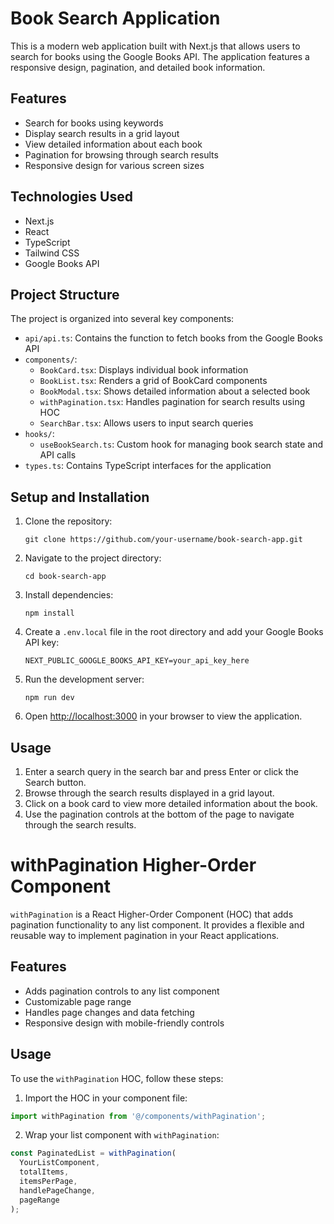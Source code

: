 # Book Search Application

This is a modern web application built with Next.js that allows users to search for books using the Google Books API. The application features a responsive design, pagination, and detailed book information.

## Features

- Search for books using keywords
- Display search results in a grid layout
- View detailed information about each book
- Pagination for browsing through search results
- Responsive design for various screen sizes

## Technologies Used

- Next.js
- React
- TypeScript
- Tailwind CSS
- Google Books API

## Project Structure

The project is organized into several key components:

- `api/api.ts`: Contains the function to fetch books from the Google Books API
- `components/`:
  - `BookCard.tsx`: Displays individual book information
  - `BookList.tsx`: Renders a grid of BookCard components
  - `BookModal.tsx`: Shows detailed information about a selected book
  - `withPagination.tsx`: Handles pagination for search results using HOC
  - `SearchBar.tsx`: Allows users to input search queries
- `hooks/`:
  - `useBookSearch.ts`: Custom hook for managing book search state and API calls
- `types.ts`: Contains TypeScript interfaces for the application

## Setup and Installation

1. Clone the repository:
   ```
   git clone https://github.com/your-username/book-search-app.git
   ```

2. Navigate to the project directory:
   ```
   cd book-search-app
   ```

3. Install dependencies:
   ```
   npm install
   ```

4. Create a `.env.local` file in the root directory and add your Google Books API key:
   ```
   NEXT_PUBLIC_GOOGLE_BOOKS_API_KEY=your_api_key_here
   ```

5. Run the development server:
   ```
   npm run dev
   ```

6. Open [http://localhost:3000](http://localhost:3000) in your browser to view the application.

## Usage

1. Enter a search query in the search bar and press Enter or click the Search button.
2. Browse through the search results displayed in a grid layout.
3. Click on a book card to view more detailed information about the book.
4. Use the pagination controls at the bottom of the page to navigate through the search results.

# withPagination Higher-Order Component

`withPagination` is a React Higher-Order Component (HOC) that adds pagination functionality to any list component. It provides a flexible and reusable way to implement pagination in your React applications.

## Features

- Adds pagination controls to any list component
- Customizable page range
- Handles page changes and data fetching
- Responsive design with mobile-friendly controls

## Usage

To use the `withPagination` HOC, follow these steps:

1. Import the HOC in your component file:

```typescript
import withPagination from '@/components/withPagination';
```

2. Wrap your list component with `withPagination`:

```typescript
const PaginatedList = withPagination(
  YourListComponent,
  totalItems,
  itemsPerPage,
  handlePageChange,
  pageRange
);
```

